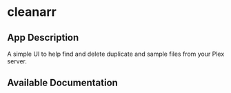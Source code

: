 # cleanarr

## App Description

A simple UI to help find and delete duplicate and sample files from your Plex server.

## Available Documentation

